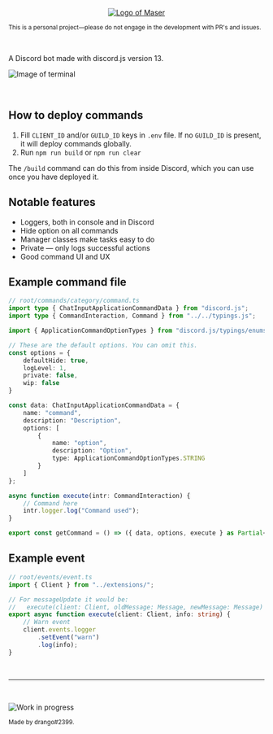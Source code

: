 <p align="center">
    <a href="https://en.wikipedia.org/wiki/Maser">
        <img src="https://i.imgur.com/p0GGPVZ.png" alt="Logo of Maser" />
    </a>
</p>

<sub>This is a personal project—please do not engage in the development with PR's and issues.</sub>

<br />

A Discord bot made with discord.js version 13.

![Image of terminal](https://i.imgur.com/6e9wm50.png)

<br />

## How to deploy commands
1. Fill `CLIENT_ID` and/or `GUILD_ID` keys in `.env` file.
	If no `GUILD_ID` is present, it will deploy commands globally.
2. Run `npm run build` or `npm run clear`

The `/build` command can do this from inside Discord, which you can use once you have deployed it.

## Notable features
* Loggers, both in console and in Discord
* Hide option on all commands
* Manager classes make tasks easy to do
* Private — only logs successful actions
* Good command UI and UX

## Example command file
```ts
// root/commands/category/command.ts
import type { ChatInputApplicationCommandData } from "discord.js";
import type { CommandInteraction, Command } from "../../typings.js";

import { ApplicationCommandOptionTypes } from "discord.js/typings/enums";

// These are the default options. You can omit this.
const options = {
	defaultHide: true,
	logLevel: 1,
	private: false,
	wip: false
}

const data: ChatInputApplicationCommandData = {
	name: "command",
	description: "Description",
	options: [
		{
			name: "option",
			description: "Option",
			type: ApplicationCommandOptionTypes.STRING
		}
	]
};

async function execute(intr: CommandInteraction) {
	// Command here
	intr.logger.log("Command used");
}

export const getCommand = () => ({ data, options, execute } as Partial<Command>);
```

## Example event
```ts
// root/events/event.ts
import { Client } from "../extensions/";

// For messageUpdate it would be:
//   execute(client: Client, oldMessage: Message, newMessage: Message)
export async function execute(client: Client, info: string) {
	// Warn event
	client.events.logger
		.setEvent("warn")
		.log(info);
}
```

<br /><hr /><br />

![Work in progress](https://i.imgur.com/eS4Md4Q.png)

<sub>Made by drango#2399.</sub>
